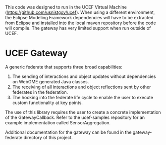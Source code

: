 This code was designed to run in the UCEF Virtual Machine (https://github.com/usnistgov/ucef). When using a different environment, the Eclipse Modeling Framework dependencies will have to be extracted from Eclipse and installed into the local maven repository before the code will compile. The gateway has very limited support when run outside of UCEF.

# UCEF Gateway
A generic federate that supports three broad capabilities:
1. The sending of interactions and object updates without dependencies on WebGME generated Java classes.
2. The receiving of all interactions and object reflections sent by other federates in the federation.
3. The hooking into the federate life cycle to enable the user to execute custom functionality at key points.

The use of this library requires the user to create a concrete implementation of the GatewayCallback. Refer to the ucef-samples repository for an example implementation called SensorAggregation.

Additional documentation for the gateway can be found in the gateway-federate directory of this project.
